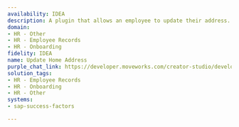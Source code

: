 ```yaml
---
availability: IDEA
description: A plugin that allows an employee to update their address.
domain:
- HR - Other
- HR - Employee Records
- HR - Onboarding
fidelity: IDEA
name: Update Home Address
purple_chat_link: https://developer.moveworks.com/creator-studio/developer-tools/purple-chat?conversation=%7B%22startTimestamp%22%3A%2211%3A43+AM%22%2C%22messages%22%3A%5B%7B%22role%22%3A%22user%22%2C%22parts%22%3A%5B%7B%22richText%22%3A%22I+moved+to+a+new+house+and+need+to+update+my+home+address+in+Workday.%22%7D%5D%7D%2C%7B%22role%22%3A%22assistant%22%2C%22parts%22%3A%5B%7B%22richText%22%3A%22I+can+help+you+update+your+home+address+in+Workday.+Could+you+provide+me+with+your+new+address%3F%22%7D%5D%7D%2C%7B%22role%22%3A%22user%22%2C%22parts%22%3A%5B%7B%22richText%22%3A%22Sure%2C+it%27s+123+Elm+St%2C+Springfield%2C+IL%2C+62704.%22%7D%5D%7D%2C%7B%22role%22%3A%22assistant%22%2C%22parts%22%3A%5B%7B%22richText%22%3A%22%3Cp%3EIs+this+a+permanent+move%3F%3C%2Fp%3E%22%7D%2C%7B%22buttons%22%3A%5B%7B%22style%22%3A%22filled%22%2C%22buttonText%22%3A%22Yes%22%7D%2C%7B%22style%22%3A%22outlined%22%2C%22buttonText%22%3A%22No%22%7D%5D%7D%5D%7D%2C%7B%22role%22%3A%22user%22%2C%22parts%22%3A%5B%7B%22richText%22%3A%22Yes%22%7D%5D%7D%2C%7B%22role%22%3A%22assistant%22%2C%22parts%22%3A%5B%7B%22richText%22%3A%22%3Cp%3EGot+it.+Let%27s+confirm+the+details%3A%3C%2Fp%3E%22%7D%2C%7B%22richText%22%3A%22%3Cb%3E%3Cp%3EPlease+confirm+your+new+address%3A%3C%2Fp%3E%3C%2Fb%3E%3Cbr%3E%3Cp%3E%3Cb%3ENew+Address%3A%3C%2Fb%3E+123+Elm+St%2C+Springfield%2C+IL%2C+62704%3Cbr%3E%3Cb%3EPermanent+Move%3A%3C%2Fb%3E+Yes%3C%2Fp%3E%22%7D%2C%7B%22buttons%22%3A%5B%7B%22style%22%3A%22filled%22%2C%22buttonText%22%3A%22Update+Address+in+Workday%22%7D%2C%7B%22style%22%3A%22outlined%22%2C%22buttonText%22%3A%22Edit+Details%22%7D%2C%7B%22style%22%3A%22outlined%22%2C%22buttonText%22%3A%22Cancel%22%7D%5D%7D%5D%7D%5D%7D
solution_tags:
- HR - Employee Records
- HR - Onboarding
- HR - Other
systems:
- sap-success-factors

---
```

